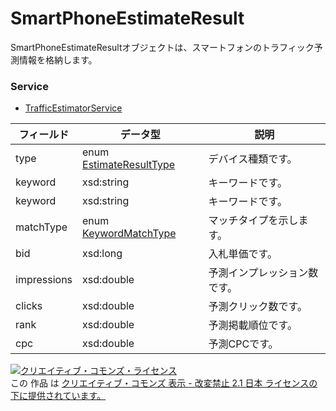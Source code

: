 # SmartPhoneEstimateResult
SmartPhoneEstimateResultオブジェクトは、スマートフォンのトラフィック予測情報を格納します。
### Service
+ [TrafficEstimatorService](../services/TrafficEstimatorService.md)

| フィールド | データ型 | 説明 | 
|---|---|---|
| type| enum <a href="../data/EstimateResultType.md">EstimateResultType</a>| デバイス種類です。 |
| keyword| xsd:string| キーワードです。 |
| keyword| xsd:string| キーワードです。 |
| matchType| enum <a href="../data/KeywordMatchType.md">KeywordMatchType</a>| マッチタイプを示します。 |
| bid| xsd:long| 入札単価です。 |
| impressions| xsd:double| 予測インプレッション数です。 |
| clicks| xsd:double| 予測クリック数です。 |
| rank| xsd:double| 予測掲載順位です。 |
| cpc| xsd:double| 予測CPCです。 |
<a rel="license" href="http://creativecommons.org/licenses/by-nd/2.1/jp/"><img alt="クリエイティブ・コモンズ・ライセンス" style="border-width:0" src="https://i.creativecommons.org/l/by-nd/2.1/jp/88x31.png" /></a><br />この 作品 は <a rel="license" href="http://creativecommons.org/licenses/by-nd/2.1/jp/">クリエイティブ・コモンズ 表示 - 改変禁止 2.1 日本 ライセンスの下に提供されています。</a>
